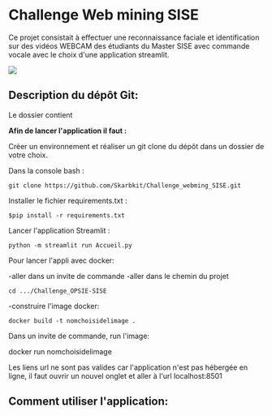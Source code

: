 # Challenge Web mining SISE

Ce projet consistait à effectuer une reconnaissance faciale et identification sur des vidéos WEBCAM des étudiants du Master SISE
avec commande vocale avec le choix d'une application streamlit.

![](images/detect_face.png)

## Description du dépôt Git:
Le dossier contient 

**Afin de lancer l'application il faut :**

Créer un environnement et réaliser un git clone du dépôt dans un dossier de votre choix.

Dans la console bash :

```
git clone https://github.com/Skarbkit/Challenge_webming_SISE.git
```

Installer le fichier requirements.txt :
```
$pip install -r requirements.txt
```
Lancer l'application Streamlit :
```
python -m streamlit run Accueil.py
```
Pour lancer l'appli avec docker:

-aller dans un invite de commande -aller dans le chemin du projet
```
cd .../Challenge_OPSIE-SISE
```
-construire l'image docker:
```
docker build -t nomchoisidelimage .
```
Dans un invite de commande, run l'image:

docker run nomchoisidelimage 

Les liens url ne sont pas valides car l'application n'est pas hébergée en ligne, il faut ouvrir un nouvel onglet et aller à l'url localhost:8501

## Comment utiliser l'application:
